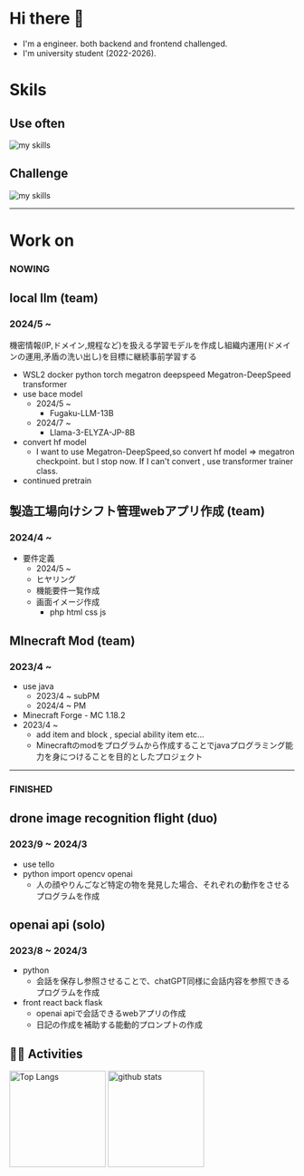 # Hi there 👋
- I'm a engineer. both backend and frontend challenged.
- I'm university student (2022-2026).

# Skils

## Use often
<img alt="my skills" src="https://skillicons.dev/icons?theme=dark&perline=7&i=html,css,python,pytorch,docker,java" />

## Challenge

<img alt="my skills" src="https://skillicons.dev/icons?theme=dark&perline=7&i=js,php,nodejs" />

---

# Work on

### NOWING

## local llm (team)
### 2024/5 ~
機密情報(IP,ドメイン,規程など)を扱える学習モデルを作成し組織内運用(ドメインの運用,矛盾の洗い出し)を目標に継続事前学習する
- WSL2 docker python torch megatron deepspeed Megatron-DeepSpeed transformer 
- use bace model
  - 2024/5 ~
    - Fugaku-LLM-13B
  - 2024/7 ~
    - Llama-3-ELYZA-JP-8B
- convert hf model
  - I want to use Megatron-DeepSpeed,so convert hf model => megatron checkpoint. but I stop now. If I can't convert , use transformer trainer class.
- continued pretrain

## 製造工場向けシフト管理webアプリ作成 (team)
### 2024/4 ~
- 要件定義
  - 2024/5 ~
  - ヒヤリング
  - 機能要件一覧作成
  - 画面イメージ作成
    - php html css js

## MInecraft Mod (team)
### 2023/4 ~
- use java
  - 2023/4 ~ subPM
  - 2024/4 ~ PM
- Minecraft Forge - MC 1.18.2
- 2023/4 ~
  - add item and block , special ability item etc... 
  - Minecraftのmodをプログラムから作成することでjavaプログラミング能力を身につけることを目的としたプロジェクト
 
---
### FINISHED

## drone image recognition flight (duo)
### 2023/9 ~ 2024/3
- use tello 
- python import opencv openai
  - 人の顔やりんごなど特定の物を発見した場合、それぞれの動作をさせるプログラムを作成

## openai api (solo)
### 2023/8 ~ 2024/3
- python
  - 会話を保存し参照させることで、chatGPT同様に会話内容を参照できるプログラムを作成
- front react back flask
  - openai apiで会話できるwebアプリの作成
  - 日記の作成を補助する能動的プロンプトの作成 

## 🏃‍♀️ Activities
<div align="left"> 
  <img alt="Top Langs" height="170px" src="https://github-readme-stats.vercel.app/api?username=username&theme=vue-dark&layout=compact" />
  <img alt="github stats" height="170px" src="https://github-readme-stats.vercel.app/api/top-langs/?username=username&theme=vue-dark&layout=compact" />
</div>

<!--
**tsu7kmii/tsu7kmii** is a ✨ _special_ ✨ repository because its `README.md` (this file) appears on your GitHub profile.

Here are some ideas to get you started:

- 🔭 I’m currently working on ...
- 🌱 I’m currently learning ...
- 👯 I’m looking to collaborate on ...
- 🤔 I’m looking for help with ...
- 💬 Ask me about ...
- 📫 How to reach me: ...
- 😄 Pronouns: ...
- ⚡ Fun fact: ...
-->
